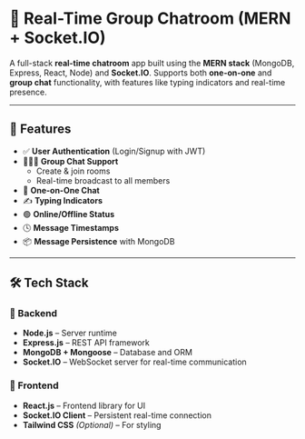 # 💬 Real-Time Group Chatroom (MERN + Socket.IO)

A full-stack **real-time chatroom** app built using the **MERN stack** (MongoDB, Express, React, Node) and **Socket.IO**. Supports both **one-on-one** and **group chat** functionality, with features like typing indicators and real-time presence.

---

## 🚀 Features

- ✅ **User Authentication** (Login/Signup with JWT)
- 🧑‍🤝‍🧑 **Group Chat Support**
  - Create & join rooms
  - Real-time broadcast to all members
- 💬 **One-on-One Chat**
- ✍️ **Typing Indicators**
- 🟢 **Online/Offline Status**
- 🕓 **Message Timestamps**
- 📦 **Message Persistence** with MongoDB

---

## 🛠️ Tech Stack

### 🔹 Backend
- **Node.js** – Server runtime
- **Express.js** – REST API framework
- **MongoDB + Mongoose** – Database and ORM
- **Socket.IO** – WebSocket server for real-time communication

### 🔹 Frontend
- **React.js** – Frontend library for UI
- **Socket.IO Client** – Persistent real-time connection
- **Tailwind CSS** *(Optional)* – For styling
